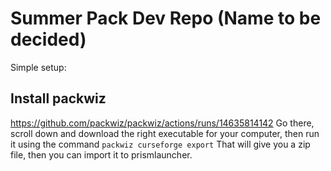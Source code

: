 # Summer Pack Dev Repo (Name to be decided)
Simple setup:
## Install packwiz
https://github.com/packwiz/packwiz/actions/runs/14635814142
Go there, scroll down and download the right executable for your computer, then run it using the command
`packwiz curseforge export`
That will give you a zip file, then you can import it to prismlauncher.

